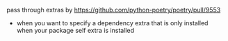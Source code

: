 
pass through extras by https://github.com/python-poetry/poetry/pull/9553
- when you want to specify a dependency extra that is only installed when your package self extra is installed
